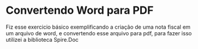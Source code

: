 # Convertendo Word para PDF

Fiz esse exercicio básico exemplificando a criação de uma nota fiscal em um arquivo de word,
e convertendo esse arquivo para pdf, para fazer isso utilizei a biblioteca Spire.Doc